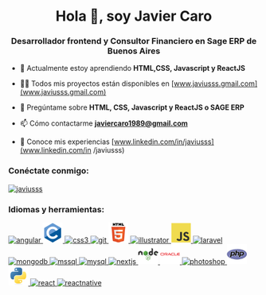 <h1 align="center">Hola 👋, soy Javier Caro</h1>
<h3 align="center">Desarrollador frontend y Consultor Financiero en Sage ERP de Buenos Aires</h3>

- 🌱 Actualmente estoy aprendiendo **HTML,CSS, Javascript y ReactJS**

- 👨‍💻 Todos mis proyectos están disponibles en [www.javiusss.gmail.com](www.javiusss.gmail.com)

- 💬 Pregúntame sobre **HTML, CSS, Javascript y ReactJS o SAGE ERP**

- 📫 Cómo contactarme **javiercaro1989@gmail.com**

- 📄 Conoce mis experiencias [www.linkedin.com/in/javiusss](www.linkedin.com/in /javiusss)

<h3 align="left">Conéctate conmigo:</h3>
<p align="left">
<a href="https://linkedin.com/in/javiusss" target="blank"> <img align="center" src="https://raw.githubusercontent.com/rahuldkjain/github-profile-readme-generator/master/src/images/icons/Social/linked-in-alt.svg" alt= "javiusss" height="30" width="40" /></a>
</p>

<h3 align="left">Idiomas y herramientas:</h3>
<p align="left"> <a href="https://angular.io" target="_blank" rel="noreferrer"> <img src="https://angular.io/assets/images/logos /angular/angular.svg" alt="angular" width="40" height="40"/> </a> <a href="https://www.cprogramming.com/" target="_blank" rel ="noreferrer"> <img src="https://raw.githubusercontent.com/devicons/devicon/master/icons/c/c-original.svg" alt="c" width="40" height="40 "/> </a> <a href="https://www.w3schools.com/css/" target="_blank" rel="noreferrer"> <img src="https://raw.githubusercontent.com /devicons/devicon/master/icons/css3/css3-original-wordmark.svg" alt="css3" width="40" height="40"/> </a> <a href="https://git -scm.com/" target="_blank" rel="noreferrer"> <img src="https://www.vectorlogo.zone/logos/git-scm/git-scm-icon.svg" alt="git " ancho="40" alto="40"/> </a> <a href="https://www.w3.org/html/" target="_blank" rel="noreferrer"> <img src= "https://raw.githubusercontent.com/devicons/devicon/master/icons/html5/html5-original-wordmark.svg" alt="html5" width="40" height="40"/> </a> <a href="https://www.adobe.com/in/products/illustrator.html" target="_blank" rel="noreferrer"> <img src="https://www.vectorlogo.zone/logos /adobe_illustrator/adobe_illustrator-icon.svg" alt="illustrator" width="40" height="40"/> </a> <a href="https://developer.mozilla.org/en-US/docs /Web/JavaScript" target="_blank" rel="noreferrer"> <img src="https://raw.githubusercontent.com/devicons/devicon/master/icons/javascript/javascript-original.svg" alt=" javascript" width="40" height="40"/> </a> <a href="https://laravel.com/" target="_blank" rel="noreferrer"> <img src="https: //raw.githubusercontent.com/devicons/devicon/master/icons/laravel/laravel-plain-wordmark.svg" alt="laravel" width="40" height="40"/> </a> <a href ="https://www.mongodb.com/" target="_blank" rel="noreferrer"> <img src="https://raw.githubusercontent.com/devicons/devicon/master/icons/mongodb/mongodb -marca denominativa original.svg" alt="mongodb" width="40" height="40"/> </a> <a href="https://www.microsoft.com/en-us/sql-server" target="_blank " rel="noreferrer"> <img src="https://www.svgrepo.com/show/303229/microsoft-sql-server-logo.svg" alt="mssql" width="40" height="40 "/> </a> <a href="https://www.mysql.com/" target="_blank" rel="noreferrer"> <img src="https://raw.githubusercontent.com/devicons /devicon/master/icons/mysql/mysql-original-wordmark.svg" alt="mysql" width="40" height="40"/> </a> <a href="https://nextjs.org /" target="_blank" rel="noreferrer"> <img src="https://cdn.worldvectorlogo.com/logos/nextjs-2.svg" alt="nextjs" width="40" height="40 "/> </a> <a href="https://nodejs.org" target="_blank" rel="noreferrer"> <img src="https://raw.githubusercontent.com/devicons/devicon/ master/icons/nodejs/nodejs-original-wordmark.svg" alt="nodejs" width="40" height="40"/> </a> <a href="https://www.oracle.com/ " target="_blank" rel="noreferrer"> <img src="https://raw.githubusercontent.com/devicons/devicon/master/icons/oracle/oracle-original.svg" alt="oracle" width= "40" altura="40"/> </a> <a href="https://www.photoshop.com/en" target="_blank" rel="noreferrer"> <img src="https:/ /raw.githubusercontent.com/devicons/devicon/master/icons/photoshop/photoshop-line.svg" alt="photoshop" width="40" height="40"/> </a> <a href="https ://www.php.net" target="_blank" rel="noreferrer"> <img src="https://raw.githubusercontent.com/devicons/devicon/master/icons/php/php-original.svg " alt="php" width="40" height="40"/> </a> <a href="https://www.python.org" target="_blank" rel="noreferrer"> <img src="https://raw.githubusercontent.com/devicons/devicon/master/icons/python/python-original.svg" alt="python" width="40" height="40"/> </a> <a href="https://reactjs.org/" target="_blank" rel="noreferrer"> <img src="https://raw.githubusercontent.com/devicons/devicon/master/icons/react/ reaccionar-marca denominativa original.svg" alt="react" width="40" height="40"/> </a> <a href="https://reactnative.dev/" target="_blank" rel="noreferrer"> <img src="https://reactnative.dev/img/header_logo.svg" alt="reactnative" width="40" height="40"/> </a> </p>
